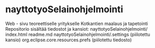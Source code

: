 # nayttotyoSelainohjelmointi
Web - sivu teoreettiselle yritykselle Kotkantien maalaus ja tapetointi
Repositorio sisältää tiedostot ja kansiot:
nayttotyoSelainohjelmointi/
index.html
readme.md
nayttotyoSelainohjelmointi/.settings (piilotettu kansio)
org.eclipse.core.resources.prefs (piilotettu tiedosto)
